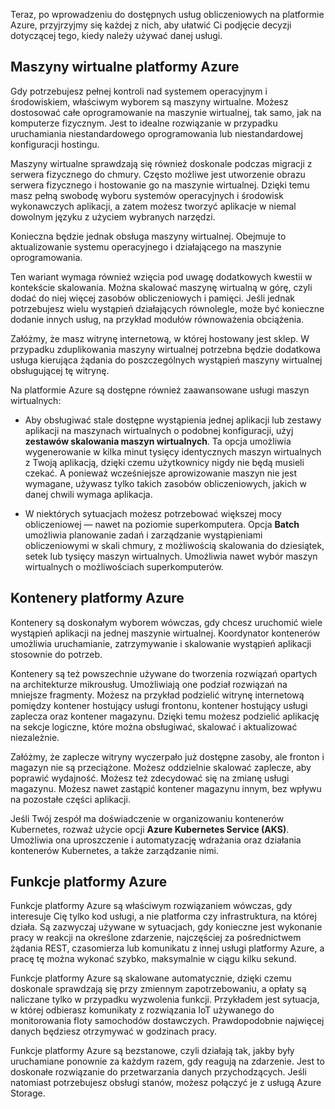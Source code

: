 Teraz, po wprowadzeniu do dostępnych usług obliczeniowych na platformie Azure, przyjrzyjmy się każdej z nich, aby ułatwić Ci podjęcie decyzji dotyczącej tego, kiedy należy używać danej usługi.

## <a name="azure-virtual-machines"></a>Maszyny wirtualne platformy Azure

Gdy potrzebujesz pełnej kontroli nad systemem operacyjnym i środowiskiem, właściwym wyborem są maszyny wirtualne. Możesz dostosować całe oprogramowanie na maszynie wirtualnej, tak samo, jak na komputerze fizycznym. Jest to idealne rozwiązanie w przypadku uruchamiania niestandardowego oprogramowania lub niestandardowej konfiguracji hostingu.

Maszyny wirtualne sprawdzają się również doskonale podczas migracji z serwera fizycznego do chmury. Często możliwe jest utworzenie obrazu serwera fizycznego i hostowanie go na maszynie wirtualnej. Dzięki temu masz pełną swobodę wyboru systemów operacyjnych i środowisk wykonawczych aplikacji, a zatem możesz tworzyć aplikacje w niemal dowolnym języku z użyciem wybranych narzędzi.

Konieczna będzie jednak obsługa maszyny wirtualnej. Obejmuje to aktualizowanie systemu operacyjnego i działającego na maszynie oprogramowania. 

Ten wariant wymaga również wzięcia pod uwagę dodatkowych kwestii w kontekście skalowania. Można skalować maszynę wirtualną w górę, czyli dodać do niej więcej zasobów obliczeniowych i pamięci. Jeśli jednak potrzebujesz wielu wystąpień działających równolegle, może być konieczne dodanie innych usług, na przykład modułów równoważenia obciążenia.

Załóżmy, że masz witrynę internetową, w której hostowany jest sklep. W przypadku zduplikowania maszyny wirtualnej potrzebna będzie dodatkowa usługa kierująca żądania do poszczególnych wystąpień maszyny wirtualnej obsługującej tę witrynę.

Na platformie Azure są dostępne również zaawansowane usługi maszyn wirtualnych:

* Aby obsługiwać stale dostępne wystąpienia jednej aplikacji lub zestawy aplikacji na maszynach wirtualnych o podobnej konfiguracji, użyj **zestawów skalowania maszyn wirtualnych**. Ta opcja umożliwia wygenerowanie w kilka minut tysięcy identycznych maszyn wirtualnych z Twoją aplikacją, dzięki czemu użytkownicy nigdy nie będą musieli czekać. A ponieważ wcześniejsze aprowizowanie maszyn nie jest wymagane, używasz tylko takich zasobów obliczeniowych, jakich w danej chwili wymaga aplikacja.

* W niektórych sytuacjach możesz potrzebować większej mocy obliczeniowej — nawet na poziomie superkomputera. Opcja **Batch** umożliwia planowanie zadań i zarządzanie wystąpieniami obliczeniowymi w skali chmury, z możliwością skalowania do dziesiątek, setek lub tysięcy maszyn wirtualnych. Umożliwia nawet wybór maszyn wirtualnych o możliwościach superkomputerów.

## <a name="azure-containers"></a>Kontenery platformy Azure

Kontenery są doskonałym wyborem wówczas, gdy chcesz uruchomić wiele wystąpień aplikacji na jednej maszynie wirtualnej. Koordynator kontenerów umożliwia uruchamianie, zatrzymywanie i skalowanie wystąpień aplikacji stosownie do potrzeb.

Kontenery są też powszechnie używane do tworzenia rozwiązań opartych na architekturze mikrousług. Umożliwiają one podział rozwiązań na mniejsze fragmenty. Możesz na przykład podzielić witrynę internetową pomiędzy kontener hostujący usługi frontonu, kontener hostujący usługi zaplecza oraz kontener magazynu. Dzięki temu możesz podzielić aplikację na sekcje logiczne, które można obsługiwać, skalować i aktualizować niezależnie.

Załóżmy, że zaplecze witryny wyczerpało już dostępne zasoby, ale fronton i magazyn nie są przeciążone. Możesz oddzielnie skalować zaplecze, aby poprawić wydajność. Możesz też zdecydować się na zmianę usługi magazynu. Możesz nawet zastąpić kontener magazynu innym, bez wpływu na pozostałe części aplikacji.

 Jeśli Twój zespół ma doświadczenie w organizowaniu kontenerów Kubernetes, rozważ użycie opcji **Azure Kubernetes Service (AKS)**. Umożliwia ona uproszczenie i automatyzację wdrażania oraz działania kontenerów Kubernetes, a także zarządzanie nimi.

## <a name="azure-functions"></a>Funkcje platformy Azure

Funkcje platformy Azure są właściwym rozwiązaniem wówczas, gdy interesuje Cię tylko kod usługi, a nie platforma czy infrastruktura, na której działa. Są zazwyczaj używane w sytuacjach, gdy konieczne jest wykonanie pracy w reakcji na określone zdarzenie, najczęściej za pośrednictwem żądania REST, czasomierza lub komunikatu z innej usługi platformy Azure, a pracę tę można wykonać szybko, maksymalnie w ciągu kilku sekund.

Funkcje platformy Azure są skalowane automatycznie, dzięki czemu doskonale sprawdzają się przy zmiennym zapotrzebowaniu, a opłaty są naliczane tylko w przypadku wyzwolenia funkcji. Przykładem jest sytuacja, w której odbierasz komunikaty z rozwiązania IoT używanego do monitorowania floty samochodów dostawczych. Prawdopodobnie najwięcej danych będziesz otrzymywać w godzinach pracy.

Funkcje platformy Azure są bezstanowe, czyli działają tak, jakby były uruchamiane ponownie za każdym razem, gdy reagują na zdarzenie. Jest to doskonałe rozwiązanie do przetwarzania danych przychodzących. Jeśli natomiast potrzebujesz obsługi stanów, możesz połączyć je z usługą Azure Storage.
